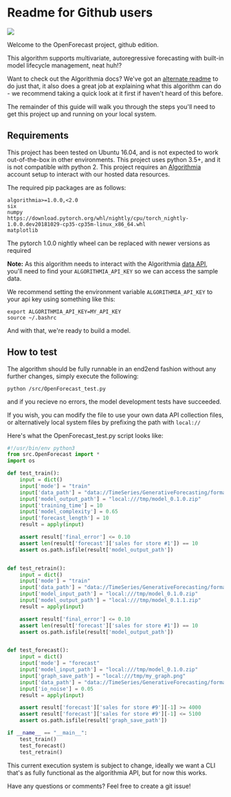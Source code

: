# Readme for Github users

<img src="https://algorithmia.com/algorithms/timeseries/OpenForecast/badge"></img>

Welcome to the OpenForecast project, github edition.

This algorithm supports multivariate, autoregressive forecasting with built-in model lifecycle management, neat huh!? 

Want to check out the Algorithmia docs? We've got an [alternate readme][algoreadme] to do just that, it also does a great job
at explaining what this algorithm can do - we recommend taking a quick look at it first if haven't heard of this before.

The remainder of this guide will walk you through the steps you'll need to get this project
up and running on your local system.

##  Requirements


This project has been tested on Ubuntu 16.04, and is not expected to work out-of-the-box in other environments.
This project uses python 3.5+, and it is not compatible with python 2.
This project requires an [Algorithmia][algo] account setup to interact with our hosted data resources.

The required pip packages are as follows:
```
algorithmia>=1.0.0,<2.0
six
numpy
https://download.pytorch.org/whl/nightly/cpu/torch_nightly-1.0.0.dev20181029-cp35-cp35m-linux_x86_64.whl
matplotlib
```
The pytorch 1.0.0 nightly wheel can be replaced with newer versions as required

**Note:** As this algorithm needs to interact with the Algorithmia [data API][data], you'll need to find your `ALGORITHMIA_API_KEY` so we can access the sample data.

We recommend setting the environment variable `ALGORITHMIA_API_KEY` to your api key using something like this:

```
export ALGORITHMIA_API_KEY=MY_API_KEY
source ~/.bashrc

```
And with that, we're ready to build a model.

## How to test

The algorithm should be fully runnable in an end2end fashion without any further changes, simply execute the following:

`python /src/OpenForecast_test.py`

and if you recieve no errors, the model development tests have succeeded.

If you wish, you can modify the file to use your own data API collection files, or alternatively local system files by prefixing the path with `local://`

Here's what the OpenForecast_test.py script looks like:

```python
#!/usr/bin/env python3
from src.OpenForecast import *
import os

def test_train():
    input = dict()
    input['mode'] = "train"
    input['data_path'] = "data://TimeSeries/GenerativeForecasting/formatted_data_rossman_10.json"
    input['model_output_path'] = "local:///tmp/model_0.1.0.zip"
    input['training_time'] = 10
    input['model_complexity'] = 0.65
    input['forecast_length'] = 10
    result = apply(input)

    assert result['final_error'] <= 0.10
    assert len(result['forecast']['sales for store #1']) == 10
    assert os.path.isfile(result['model_output_path'])


def test_retrain():
    input = dict()
    input['mode'] = "train"
    input['data_path'] = "data://TimeSeries/GenerativeForecasting/formatted_data_rossman_10.json"
    input['model_input_path'] = "local:///tmp/model_0.1.0.zip"
    input['model_output_path'] = "local:///tmp/model_0.1.1.zip"
    result = apply(input)

    assert result['final_error'] <= 0.10
    assert len(result['forecast']['sales for store #1']) == 10
    assert os.path.isfile(result['model_output_path'])


def test_forecast():
    input = dict()
    input['mode'] = "forecast"
    input['model_input_path'] = "local:///tmp/model_0.1.0.zip"
    input['graph_save_path'] = "local:///tmp/my_graph.png"
    input['data_path'] = "data://TimeSeries/GenerativeForecasting/formatted_data_rossman_10.json"
    input['io_noise'] = 0.05
    result = apply(input)

    assert result['forecast']['sales for store #9'][-1] >= 4000
    assert result['forecast']['sales for store #9'][-1] <= 5100
    assert os.path.isfile(result['graph_save_path'])

if __name__ == "__main__":
    test_train()
    test_forecast()
    test_retrain()

```

This current execution system is subject to change, ideally we want a CLI that's as fully functional as the algorithmia API,
but for now this works.

Have any questions or comments? Feel free to create a git issue!


[algo]: https://algorithmia.com/
[test]: ../src/OpenForecast_test.py
[data]: https://docs.algorithmia.com/#data-api-specification
[dataspec]: https://algorithmia.com/data/hosted
[algoreadme]: ../README.md
